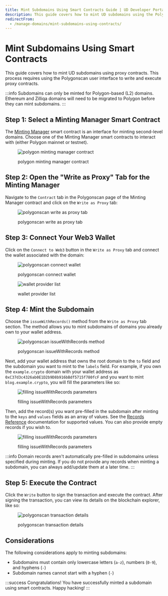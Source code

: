 ```yaml
---
title: Mint Subdomains Using Smart Contracts Guide | UD Developer Portal
description: This guide covers how to mint UD subdomains using the Polygonscan user interface to write and execute proxy contracts.
redirectFrom:
  - /manage-domains/mint-subdomains-using-contracts/
---
```


# Mint Subdomains Using Smart Contracts

This guide covers how to mint UD subdomains using proxy contracts. This process requires using the Polygonscan user interface to write and execute proxy contracts.

:::info
Subdomains can only be minted for Polygon-based (L2) domains. Ethereum and Zilliqa domains will need to be migrated to Polygon before they can mint subdomains.
:::

## Step 1: Select a Minting Manager Smart Contract

The [Minting Manager](/developer-toolkit/reference/smart-contracts/uns-smart-contracts/#mintingmanager) smart contract is an interface for minting second-level domains. Choose one of the Minting Manager smart contracts to interact with (either Polygon mainnet or testnet).

<figure>

![polygon minting manager contract](/images/polygon-minting-manager-contract.png)

<figcaption>polygon minting manager contract</figcaption>
</figure>

## Step 2: Open the "Write as Proxy" Tab for the Minting Manager

Navigate to the `Contract` tab in the Polygonscan page of the Minting Manager contract and click on the `Write as Proxy` tab:

<figure>

![polygonscan write as proxy tab](/images/minting-manager-write-as-proxy-tab.png)

<figcaption>polygonscan write as proxy tab</figcaption>
</figure>

## Step 3: Connect Your Web3 Wallet

Click on the `Connect to Web3` button in the `Write as Proxy` tab and connect the wallet associated with the domain:

<figure class="half-inline-block">

![polygonscan connect wallet](/images/minting-manager-connect-wallet.png)

<figcaption>polygonscan connect wallet</figcaption>
</figure>

<figure class="half-inline-block">

![wallet provider list](/images/wallet-provider-list.png)

<figcaption>wallet provider list</figcaption>
</figure>

## Step 4: Mint the Subdomain

Choose the `issueWithRecords()` method from the `Write as Proxy` tab section. The method allows you to mint subdomains of domains you already own to your wallet address.

<figure>

![polygonscan issueWithRecords method](/images/polygonscan-issue-with-records-method.png '#width=50%')

<figcaption>polygonscan issueWithRecords method</figcaption>
</figure>

Next, add your wallet address that owns the root domain to the `to` field and the subdomain you want to mint to the `labels` field. For example, if you own the `example.crypto` domain with your wallet address as `0xC37d3c4326ab0E1D2b9D8b916bBdf5715f780fcF` and you want to mint `blog.example.crypto`, you will fill the parameters like so:

<figure>

![filling issueWithRecords parameters](/images/filling-issue-with-records-parameters.png '#width=50%')

<figcaption>filling issueWithRecords parameters</figcaption>
</figure>

Then, add the record(s) you want pre-filled in the subdomain after minting to the `keys` and `values` fields as an array of values. See the [Records Reference](/developer-toolkit/reference/records-reference.md) documentation for supported values. You can also provide empty records if you wish to.

<figure>

![filling issueWithRecords parameters](/images/filling-issue-with-records-parameters-2.png '#width=50%')

<figcaption>filling issueWithRecords parameters</figcaption>
</figure>

:::info
Domain records aren't automatically pre-filled in subdomains unless specified during minting. If you do not provide any records when minting a subdomain, you can always add/update them at a later time.
:::

## Step 5: Execute the Contract

Click the `Write` button to sign the transaction and execute the contract. After signing the transaction, you can view its details on the blockchain explorer, like so:

<figure>

![polygonscan transaction details](/images/polygonscan-subdomain-minting-transaction-details.png)

<figcaption>polygonscan transaction details</figcaption>
</figure>

## Considerations

The following considerations apply to minting subdomains:

* Subdomains must contain only lowercase letters (`a-z`), numbers (`0-9`), and hyphens (`-`)
* Subdomain names cannot start with a hyphen (`-`)

:::success Congratulations!
You have successfully minted a subdomain using smart contracts. Happy hacking!
:::
